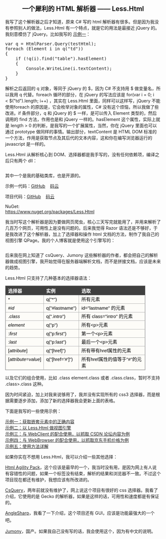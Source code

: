<h2 align="center">
    一个犀利的 HTML 解析器&nbsp;—— Less.Html
</h2>
<p align="left">
    我写了这个解析器之后才知道，原来 C# 写的 html 解析器有很多。但是因为我没有参照别人的做法，Less.Html 有一个特点，就是它的用法是最接近 jQuery 的。我刻意模仿了 jQuery。比如我写的&nbsp;<a href="http://bibaoke.com/post/75" target="_blank">示例一</a>：
</p>
<pre class="brush:csharp">var q = HtmlParser.Query(testHtml);
foreach (Element i in q("td"))
{
    if (!q(i).find("table").hasElement)
    {
        Console.WriteLine(i.textContent);
    }
}
</pre>
<p align="left">
    解析之后返回的 q 对象，等同于 jQuery 的 $，因为 C# 不支持用 $ 做变量名，所以我用 q 代替。foreach 循环的部分，在 jQuery 的写法应该是 for(var i = 0; i &lt;&nbsp;$("td").length; i++) ，其实在 Less.Html 里面，同样可以这样写，jQuery 不能使用foreach 的原因是，它会枚举对象的属性，C# 没有这个烦恼，所以我做了些改进。if 条件部分，q 和 jQuery 的 $ 一样，是可以传入 Element 类型的，然后调用的 find 方法，作用也是和 jQuery 一样的。hasElement 这个属性，实际上就是 length &gt; 0 的判断，是我写的一个扩展属性，当然，你在 jQuery 里面也可以通过 prototype 做同样的事情。输出部分，textContent 是 HTML DOM 标准的一个方法，作用是获取节点及其后代的文本内容，这和你在编写浏览器运行的 javascript 是一样的。
</p>
<p align="left">
    Less.Html 从解析核心到 DOM、选择器都是我手写的，没有任何依赖项，编译之后只有两个 dll：
</p>
<p align="left">
    <img src="http://bibaoke.com/img/o5lKTxHObUiq-4pLMxnD9Q?auth=post" alt="" />
</p>
<p align="left">
    其中一个是我的基础类库，也是开源的。
</p>
<p align="left">
    示例一代码：<a href="https://github.com/bibaoke/Less.Html/blob/master/Test/Test1.cs" target="_blank">GitHub</a>&nbsp; &nbsp;&nbsp;<a href="https://gitee.com/bibaoke/Less.Html/blob/master/Test/Test1.cs" target="_blank">码云</a>
</p>
<p align="left">
    项目代码：<a href="https://github.com/bibaoke/Less.Html" target="_blank">GitHub</a>&nbsp; &nbsp;&nbsp;<a href="https://gitee.com/bibaoke/Less.Html" target="_blank">码云</a>
</p>
<p align="left">
    NuGet:<br />
    <a href="https://www.nuget.org/packages/Less.Html/" target="_blank">https://www.nuget.org/packages/Less.Html</a>
</p>
<p align="left">
    我当时写这个解析器是因为要做网页爬虫，核心三天写完就能用了，并用来解析了几百万个网页，可用性上是没有问题的。后来我觉得 Razor 语法还是不够好，于是我改进了这个解析器，加上了选择器和操作 html 文档的方法，制作了我自己的视图引擎 QPage。我的个人博客就是使用这个引擎写的：
</p>
<p align="left">
    <img alt="" src="http://bibaoke.com/img/fXRNW1C8B06PSAO73f0Sig?auth=post" />
</p>
<p align="left">
    后来我在网上知道了 csQuery、Jumony 这些解析器的作者，都会把自己的解析器做成视图引擎，我开始觉得在服务器端解析文档，而不是拼接文档，应该是未来的趋势。
</p>
<p align="left">
    Less.Html 只支持了几种基本的选择器语法：
</p>
<p align="left">
    <table style="margin:15px 0px 0px;padding:0px;border:1px solid #AAAAAA;border-collapse:collapse;width:90%;color:#000000;font-family:PingFangSC-Regular, Verdana, Arial, 微软雅黑, 宋体;font-size:15px;font-style:normal;font-weight:normal;text-align:left;background-color:#FDFCF8;" cellpadding="5">
        <tbody>
            <tr>
                <th style="border:1px solid #3F3F3F;vertical-align:baseline;background-color:#3F3F3F;text-align:left;color:#FFFFFF;">
                    选择器
                </th>
                <th style="border:1px solid #3F3F3F;vertical-align:baseline;background-color:#3F3F3F;text-align:left;color:#FFFFFF;">
                    实例
                </th>
                <th style="border:1px solid #3F3F3F;vertical-align:baseline;background-color:#3F3F3F;text-align:left;color:#FFFFFF;">
                    选取
                </th>
            </tr>
            <tr>
                <td style="border:1px solid #AAAAAA;vertical-align:text-top;">
                    *
                </td>
                <td style="border:1px solid #AAAAAA;vertical-align:text-top;">
                    q("*")
                </td>
                <td style="border:1px solid #AAAAAA;vertical-align:text-top;">
                    所有元素
                </td>
            </tr>
            <tr>
                <td style="border:1px solid #AAAAAA;vertical-align:text-top;">
                    #<i>id</i>
                </td>
                <td style="border:1px solid #AAAAAA;vertical-align:text-top;">
                    q("#lastname")
                </td>
                <td style="border:1px solid #AAAAAA;vertical-align:text-top;">
                    id="lastname" 的元素
                </td>
            </tr>
            <tr>
                <td style="border:1px solid #AAAAAA;vertical-align:text-top;">
                    .<i>class</i>
                </td>
                <td style="border:1px solid #AAAAAA;vertical-align:text-top;">
                    q(".intro")
                </td>
                <td style="border:1px solid #AAAAAA;vertical-align:text-top;">
                    所有 class="intro" 的元素
                </td>
            </tr>
            <tr>
                <td style="border:1px solid #AAAAAA;vertical-align:text-top;">
                    <i>element</i>
                </td>
                <td style="border:1px solid #AAAAAA;vertical-align:text-top;">
                    q("p")
                </td>
                <td style="border:1px solid #AAAAAA;vertical-align:text-top;">
                    所有&lt;p&gt;元素
                </td>
            </tr>
            <tr>
                <td style="border:1px solid #AAAAAA;vertical-align:text-top;">
                    :<i>first</i>
                </td>
                <td style="border:1px solid #AAAAAA;vertical-align:text-top;">
                    q("p:first")
                </td>
                <td style="border:1px solid #AAAAAA;vertical-align:text-top;">
                    第一个&lt;p&gt;元素
                </td>
            </tr>
            <tr>
                <td style="border:1px solid #AAAAAA;vertical-align:text-top;">
                    :<i>last</i>
                </td>
                <td style="border:1px solid #AAAAAA;vertical-align:text-top;">
                    q("p:last")
                </td>
                <td style="border:1px solid #AAAAAA;vertical-align:text-top;">
                    最后一个&lt;p&gt;元素
                </td>
            </tr>
            <tr>
                <td style="border:1px solid #AAAAAA;vertical-align:text-top;">
                    [<i>attribute</i>]
                </td>
                <td style="border:1px solid #AAAAAA;vertical-align:text-top;">
                    q("[href]")
                </td>
                <td style="border:1px solid #AAAAAA;vertical-align:text-top;">
                    所有带有href属性的元素
                </td>
            </tr>
            <tr>
                <td style="border:1px solid #AAAAAA;vertical-align:text-top;">
                    [<i>attribute=value</i>]
                </td>
                <td style="border:1px solid #AAAAAA;vertical-align:text-top;">
                    q("[href='#']")
                </td>
                <td style="border:1px solid #AAAAAA;vertical-align:text-top;">
                    所有href属性的值等于"#"的元素
                </td>
            </tr>
        </tbody>
    </table>
</p>
<p align="left">
    以及它们的组合使用，比如 .class element.class 或者 .class.class，暂时不支持 .class&gt;.class 这种。
</p>
<p align="left">
    因为时间紧迫，加上对我来说够用了，我并没有实现所有的 css3 选择器，而是根据需要逐步添加，添加了新的选择器我会更新上面的表格。
</p>
<p align="left">
    下面是我写的一些使用示例：
</p>
<p align="left">
    <a href="http://bibaoke.com/post/75" target="_blank">示例一：获取嵌套元素中的正确内容</a> <br />
    <a href="http://bibaoke.com/post/76" target="_blank">示例二：以 Less.Html&nbsp;做视图引擎 </a><br />
    <a href="http://bibaoke.com/post/77" target="_blank">示例三：与 WebClient 的配合使用，以抓取 CSDN 论坛内容为例</a><br />
    <a href="http://bibaoke.com/post/78" target="_blank">示例四：与 WebBrowser 的配合使用，以抓取京东手机价格为例</a><br />
    <a href="http://bibaoke.com/post/79" target="_blank">示例五：使用方法详解</a>
</p>
<p align="left">
    如果你实在不想用&nbsp;Less.Html，我可以介绍一些其他选择：
</p>
<p align="left">
    <a href="https://github.com/zzzprojects/html-agility-pack" target="_blank">Html Agility Pack</a>，这个应该是最早的一个，我当时没有用，是因为网上有人说有容错性的问题，如果一个标签没有结束，解析的结果和浏览器不一致。不过这个项目现在都还有维护，我想应该有所改进的。
</p>
<p align="left">
    <a href="https://github.com/jamietre/CsQuery" target="_blank">CsQuery</a>，两年前就没有维护了，网上说这个项目有很好的 css 选择器。我看了介绍，它使用的是&nbsp;Gecko 的解析器，如果是这样的话，可用性和速度都是有保证的。
</p>
<p align="left">
    <a href="https://github.com/AngleSharp/AngleSharp" target="_blank">AngleSharp</a><span style="line-height:1.6;">，我看了一下介绍，这个项目还有 GUI，应该是功能最强大的一个吧。</span>
</p>
<p align="left">
    <a href="https://github.com/Ivony/Jumony" target="_blank">Jumony</a>，国产。如果我自己没有写的话，我会使用这个，因为有中文的说明。
</p>